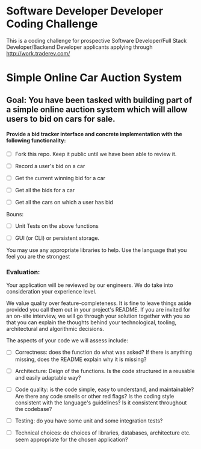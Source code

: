 # Software Developer Developer Coding Challenge

This is a coding challenge for prospective Software Developer/Full Stack Developer/Backend Developer applicants applying through http://work.traderev.com/

# Simple Online Car Auction System
## Goal: You have been tasked with building part of a simple online auction system which will allow users to bid on cars for sale.

#### Provide a bid tracker interface and concrete implementation with the following functionality:
- [ ] Fork this repo. Keep it public until we have been able to review it.

- [ ] Record a user's bid on a car
- [ ] Get the current winning bid for a car
- [ ] Get all the bids for a car
- [ ] Get all the cars on which a user has bid

Bouns:
- [ ] Unit Tests on the above functions
- [ ] GUI (or CLI) or persistent storage.


You may use any appropriate libraries to help. Use the language that you feel you are the strongest


### Evaluation:
Your application will be reviewed by our engineers. We do take into consideration your experience level.

We value quality over feature-completeness. It is fine to leave things aside provided you call them out in your project's README. If you are invited for an on-site interview, we will go through your solution together with you so that you can explain the thoughts behind your technological, tooling, architectural and algorithmic decisions.

The aspects of your code we will assess include:
- [ ] Correctness: does the function do what was asked? If there is anything missing, does the README explain why it is missing?
- [ ] Architecture: Deign of the functions. Is the code structured in a reusable and easily adaptable way?
- [ ] Code quality: is the code simple, easy to understand, and maintainable? Are there any code smells or other red flags? Is the coding style consistent with the language's guidelines? Is it consistent throughout the codebase?
- [ ] Testing: do you have some unit and some integration tests?
- [ ] Technical choices: do choices of libraries, databases, architecture etc. seem appropriate for the chosen application?








